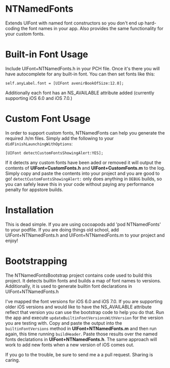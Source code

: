 NTNamedFonts
============

Extends UIFont with named font constructors so you don't end up hard-coding the font names in your app. Also provides the same functionality for your custom fonts.


Built-in Font Usage
===================

Include UIFont+NTNamedFonts.h in your PCH file. Once it's there you will have autocomplete for any built-in font. You can then set fonts like this:

    self.anyLabel.font = [UIFont avenirBookOfSize:12.0];
    
Additionally each font has an NS_AVAILABLE attribute added (currently supporting iOS 6.0 and iOS 7.0.)


Custom Font Usage
=================

In order to support custom fonts, NTNamedFonts can help you generate the required .h/m files. Simply add the following to your `didFinishLaunchingWithOptions`:

    [UIFont detectCustomFontsShowingAlert:YES];
    
If it detects any custom fonts have been aded or removed it will output the contents of **UIFont+CustomFonts.h** and **UIFont+CustomFonts.m** to the log. Simply copy and paste the contents into your project and you are good to go! `detectCustomFontsShowingAlert:` only does anything in `DEBUG` builds, so you can safely leave this in your code without paying any performance penalty for appstore builds.


Installation
============

This is dead simple. If you are using cocoapods add 'pod NTNamedFonts' to your podfile. If you are doing things old school, add UIFont+NTNamedFonts.h and UIFont+NTNamedFonts.m to your project and enjoy!


Bootstrapping
=============

The NTNamedFontsBootstrap project contains code used to build this project. It detects builtin fonts and builds a map of font names to versions. Additionally, it is used to generate builtin font declarations in UIFont+NTNamedFonts.h

I've mapped the font versions for iOS 6.0 and iOS 7.0. If you are supporting older iOS versions and would like to have the NS_AVAILABLE attribute reflect that version you can use the bootstrap code to help you do that. Run the app and execute `updateBuiltinFontVersionsWithVersion` for the version you are testing with. Copy and paste the output into the `builtinFontVersions` method in **UIFont+NTNamedFonts.m** and then run again, this time running `buildHeader`. Paste those results over the named fonts declatations in **UIFont+NTNamedFonts.h**. The same approach will work to add new fonts when a new version of iOS comes out.

If you go to the trouble, be sure to send me a a pull request. Sharing is caring.
